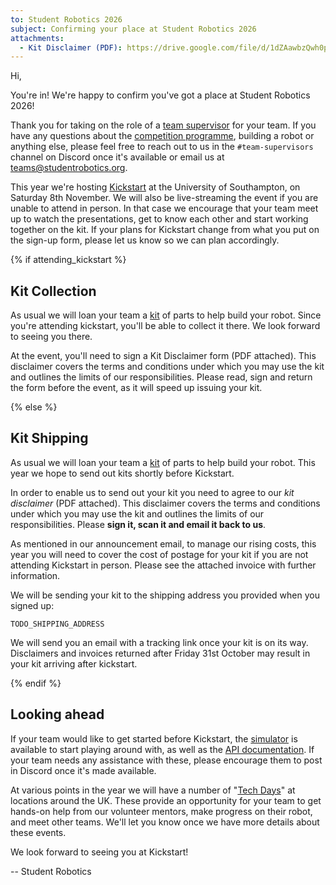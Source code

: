 ```yaml
---
to: Student Robotics 2026
subject: Confirming your place at Student Robotics 2026
attachments:
  - Kit Disclaimer (PDF): https://drive.google.com/file/d/1dZAawbzQwh0peaZRpesL9Up5CzOr--Ec/view
---
```


Hi,

You're in! We're happy to confirm you've got a place at Student Robotics 2026!

Thank you for taking on the role of a [team supervisor][team-supervisor] for
your team. If you have any questions about the [competition programme][programme-structure],
building a robot or anything else, please feel free to reach out to us in the
`#team-supervisors` channel on Discord once it's available or email us at
<teams@studentrobotics.org>.

This year we're hosting [Kickstart][kickstart] at the University of Southampton,
on Saturday 8th November. We will also be live-streaming the event if you are
unable to attend in person. In that case we encourage that your team meet up to
watch the presentations, get to know each other and start working together on
the kit. If your plans for Kickstart change from what you put on the sign-up
form, please let us know so we can plan accordingly.

{% if attending_kickstart %}

## Kit Collection

As usual we will loan your team a [kit][kit] of parts to help build your robot. Since you're attending kickstart, you'll be able to collect it there. We look forward to seeing you there.

At the event, you'll need to sign a Kit Disclaimer form (PDF attached). This disclaimer covers the terms and conditions
under which you may use the kit and outlines the limits of our responsibilities. Please read, sign and return the form before the event, as it will speed up issuing your kit.

{% else %}

## Kit Shipping

As usual we will loan your team a [kit][kit] of parts to help build your robot.
This year we hope to send out kits shortly before Kickstart.

In order to enable us to send out your kit you need to agree to our _kit
disclaimer_ (PDF attached). This disclaimer covers the terms and conditions
under which you may use the kit and outlines the limits of our responsibilities.
Please **sign it, scan it and email it back to us**.

As mentioned in our announcement email, to manage our rising costs, this year you will need to cover the cost of postage for your kit if you are not attending Kickstart in person. Please see the attached invoice with further information.

We will be sending your kit to the shipping address you provided when you signed
up:

    TODO_SHIPPING_ADDRESS

We will send you an email with a tracking link once your kit is on its way. Disclaimers and invoices returned after Friday 31st October may result in your kit arriving after kickstart.

{% endif %}

## Looking ahead

If your team would like to get started before Kickstart, the [simulator][simulator] is available to start playing around with, as well as the [API documentation][docs]. If your team needs any assistance with these, please encourage them to post in Discord once it's made available.

At various points in the year we will have a number of "[Tech Days][tech-days]"
at locations around the UK. These provide an opportunity for your team to get
hands-on help from our volunteer mentors, make progress on their robot, and meet
other teams. We'll let you know once we have more details about these events.

We look forward to seeing you at Kickstart!

-- Student Robotics

[programme-structure]: https://studentrobotics.org/docs/robots_101/programme_structure
[tech-days]: https://studentrobotics.org/docs/robots_101/tech_days
[team-supervisor]: https://studentrobotics.org/docs/robots_101/team_supervisor
[kickstart]: https://studentrobotics.org/events/sr2026/kickstart/
[kit]: https://studentrobotics.org/docs/kit/
[mailto-teams]: mailto:teams@studentrobotics.org
[docs]: https://studentrobotics.org/docs/
[simulator]: https://studentrobotics.org/docs/simulator/
